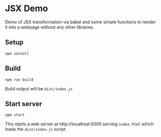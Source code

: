 # JSX Demo

Demo of JSX transformation via babel and some simple functions to render it into a webpage without any other libraries.

## Setup

`npm install`

## Build

`npm run build`

Build output will be `dist/index.js`

## Start server

`npm start`

This starts a web server at http://localhost:5000 serving `index.html` which loads the `dist/index.js` script.
